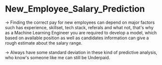 # New_Employee_Salary_Prediction

-> Finding the correct pay for new employees can depend on major factors such has experience, skillset, tech stack, referals and what not, that's why
as a Machine Learning Engineer you are required to develop a model, which based on available position as well as candidates information can give a rough estimate
about the salary range.

-> Always have some standard deviation in these kind of predictive analysis, who know's someone like me can still be Underpaid.
